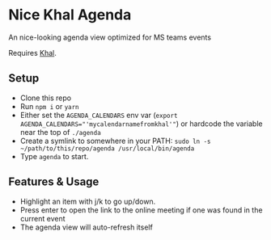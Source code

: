 # Nice Khal Agenda

An nice-looking agenda view optimized for MS teams events

Requires [Khal](https://github.com/pimutils/khal).

## Setup

* Clone this repo
* Run `npm i` or `yarn`
* Either set the `AGENDA_CALENDARS` env var (`export AGENDA_CALENDARS="'mycalendarnamefromkhal'"`) or hardcode the variable near the top of `./agenda`
* Create a symlink to somewhere in your PATH: `sudo ln -s ~/path/to/this/repo/agenda /usr/local/bin/agenda`
* Type `agenda` to start. 


## Features & Usage

* Highlight an item with j/k to go up/down. 
* Press enter to open the link to the online meeting if one was found in the current event
* The agenda view will auto-refresh itself
